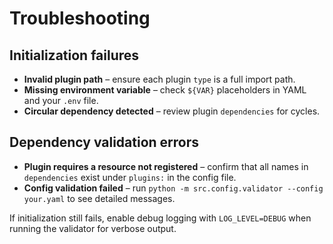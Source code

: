 # Troubleshooting

## Initialization failures
- **Invalid plugin path** – ensure each plugin `type` is a full import path.
- **Missing environment variable** – check `${VAR}` placeholders in YAML and your `.env` file.
- **Circular dependency detected** – review plugin `dependencies` for cycles.

## Dependency validation errors
- **Plugin requires a resource not registered** – confirm that all names in `dependencies` exist under `plugins:` in the config file.
- **Config validation failed** – run `python -m src.config.validator --config your.yaml` to see detailed messages.

If initialization still fails, enable debug logging with `LOG_LEVEL=DEBUG` when running the validator for verbose output.
